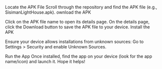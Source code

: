 Locate the APK File
Scroll through the repository and find the APK file (e.g., SisimanLightHouse.apk).
ownload the APK

Click on the APK file name to open its details page.
On the details page, click the Download button to save the APK file to your device.
Install the APK

Ensure your device allows installations from unknown sources:
Go to Settings > Security and enable Unknown Sources.

Run the App
Once installed, find the app on your device (look for the app name/icon) and launch it. Hope it helps!
